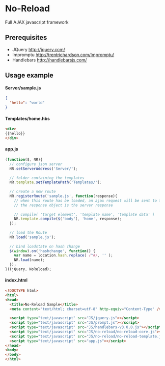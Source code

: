# No-Reload
Full AJAX javascript framework

## Prerequisites

* JQuery http://jquery.com/
* Impromptu http://trentrichardson.com/Impromptu/
* Handlebars http://handlebarsjs.com/

## Usage example

#### Server/sample.js
```json
{
  "hello": "world"
}
```

#### Templates/home.hbs
```html
<div>
{{hello}}
</div>
```

#### app.js
```javascript
(function($, NR){
  // configure json server
  NR.setServerAddress('Server/');
  
  // folder containing the templates
  NR.template.setTemplatePath('Templates/');
  
  // create a new route
  NR.registerRoute('sample.js', function(response){
    // when this route has be loaded, an ajax request will be sent to the server
    // the response object is the server response
    
    // compile( 'target element', 'template name', 'template data' )
    NR.template.compile($('body'), 'home', response);
  });
  
  // load the Route 
  NR.load('sample.js');
  
  // bind loadstate on hash change
  $(window).on('hashchange', function() {
    var name = location.hash.replace( /^#/, '' );
    NR.load(name);
  });
})(jQuery, NoReload);

```

#### index.html
```html
<!DOCTYPE html>
<html>
<head>
  <title>No-Reload Sample</title>
  <meta content="text/html; charset=utf-8" http-equiv="Content-Type" />
  
  <script type="text/javascript" src="JS/jquery.js"></script>
  <script type="text/javascript" src="JS/prompt.js"></script>
  <script type="text/javascript" src="JS/handlebars-v3.0.0.js"></script>
  <script type="text/javascript" src="JS/no-reload/no-reload-core.js"></script>
  <script type="text/javascript" src="JS/no-reload/no-reload-template.js"></script>
  <script type="text/javascript" src="app.js"></script>
</head>
<body>
</body>
</html>
```

